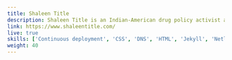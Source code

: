 ```yaml
---
title: Shaleen Title
description: Shaleen Title is an Indian-American drug policy activist and attorney who currently serves as one of five commissioners on the Massachusetts Cannabis Control Commission, the agency tasked with regulating legal and medical marijuana in the commonwealth. She asked me for a classic and timeless rebuild of her website, which I completed using Jekyll and Netlify. 
link: https://www.shaleentitle.com/
live: true
skills: ['Continuous deployment', 'CSS', 'DNS', 'HTML', 'Jekyll', 'Netlify', 'SASS']
weight: 40
---
```


